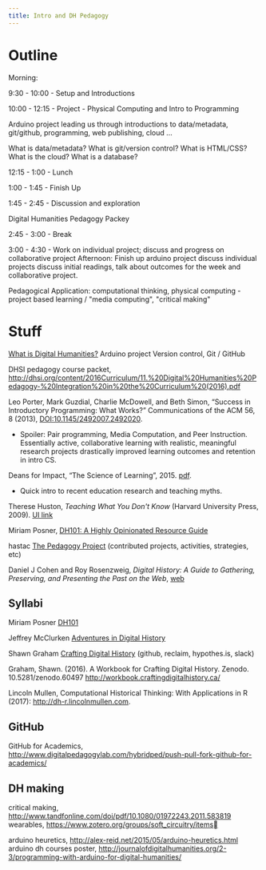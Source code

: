 ```yaml
---
title: Intro and DH Pedagogy
---
```


# Outline

Morning: 

9:30 - 10:00 - Setup and Introductions

10:00 - 12:15 - Project - Physical Computing and Intro to Programming

Arduino project leading us through introductions to data/metadata, git/github, programming, web publishing, cloud … 

What is data/metadata? 
What is git/version control? 
What is HTML/CSS? 
What is the cloud? What is a database?

12:15 - 1:00 - Lunch

1:00 - 1:45 - Finish Up 

1:45 - 2:45 - Discussion and exploration 

Digital Humanities Pedagogy Packey

2:45 - 3:00 - Break

3:00 - 4:30 - Work on individual project; discuss and progress on collaborative project
Afternoon: 
Finish up arduino project
discuss individual projects
discuss initial readings, 
talk about outcomes for the week and collaborative project. 

Pedagogical Application: computational thinking, physical computing - project based learning / "media computing", "critical making"

# Stuff

[What is Digital Humanities?](http://whatisdigitalhumanities.com/)
Arduino project
Version control, Git / GitHub

DHSI pedagogy course packet, http://dhsi.org/content/2016Curriculum/11.%20Digital%20Humanities%20Pedagogy-%20Integration%20in%20the%20Curriculum%20(2016).pdf

Leo Porter, Mark Guzdial, Charlie McDowell, and Beth Simon, “Success in Introductory Programming: What Works?” Communications of the ACM 56, 8 (2013), [DOI:10.1145/2492007.2492020](https://doi.org/10.1145/2492007.2492020).
- Spoiler: Pair programming, Media Computation, and Peer Instruction. Essentially active, collaborative learning with realistic, meaningful research projects drastically improved learning outcomes and retention in intro CS.

Deans for Impact, “The Science of Learning”, 2015. [pdf](https://swcarpentry.github.io/instructor-training/files/papers/science-of-learning-2015.pdf).
- Quick intro to recent education research and teaching myths.

Therese Huston, *Teaching What You Don't Know* (Harvard University Press, 2009). [UI link](http://search.lib.uidaho.edu/UID:everything:CP71195091260001451) 

Miriam Posner, [DH101: A Highly Opinionated Resource Guide](https://docs.google.com/document/d/1Z-14hgZPMIiAzT6vx1mVg5l60zkRVU9EHgZgK9HHdU4/edit)

hastac [The Pedagogy Project](https://www.hastac.org/pedagogy-project) (contributed projects, activities, strategies, etc)

Daniel J Cohen and Roy Rosenzweig, *Digital History: A Guide to Gathering, Preserving, and Presenting the Past on the Web*, [web](http://chnm.gmu.edu/digitalhistory/)

## Syllabi

Miriam Posner [DH101](http://miriamposner.com/dh101f15/)

Jeffrey McClurken [Adventures in Digital History](http://courses.mcclurken.org/adh/syllabus/)

Shawn Graham [Crafting Digital History](http://site.craftingdigitalhistory.ca/) (github, reclaim, hypothes.is, slack)

Graham, Shawn. (2016). A Workbook for Crafting Digital History. Zenodo. 10.5281/zenodo.60497 http://workbook.craftingdigitalhistory.ca/

Lincoln Mullen, Computational Historical Thinking: With Applications in R (2017): http://dh-r.lincolnmullen.com.

## GitHub

GitHub for Academics, http://www.digitalpedagogylab.com/hybridped/push-pull-fork-github-for-academics/

## DH making

critical making, http://www.tandfonline.com/doi/pdf/10.1080/01972243.2011.583819
wearables, https://www.zotero.org/groups/soft_circuitry/items

arduino heuretics, http://alex-reid.net/2015/05/arduino-heuretics.html 
arduino dh courses poster, http://journalofdigitalhumanities.org/2-3/programming-with-arduino-for-digital-humanities/
